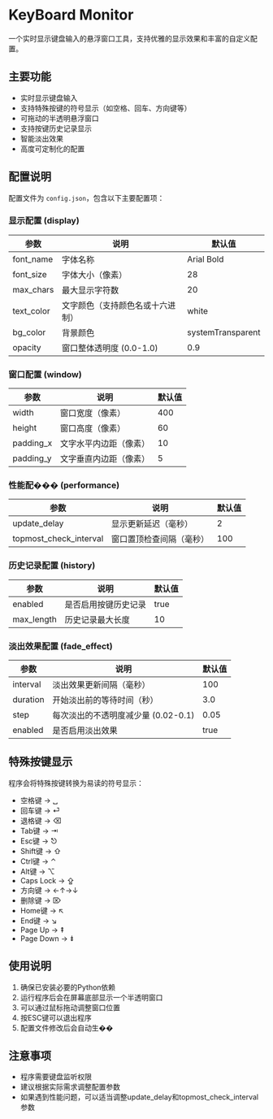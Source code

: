 # KeyBoard Monitor

一个实时显示键盘输入的悬浮窗口工具，支持优雅的显示效果和丰富的自定义配置。

## 主要功能

- 实时显示键盘输入
- 支持特殊按键的符号显示（如空格、回车、方向键等）
- 可拖动的半透明悬浮窗口
- 支持按键历史记录显示
- 智能淡出效果
- 高度可定制化的配置

## 配置说明

配置文件为 `config.json`，包含以下主要配置项：

### 显示配置 (display)

| 参数 | 说明 | 默认值 |
|------|------|--------|
| font_name | 字体名称 | Arial Bold |
| font_size | 字体大小（像素） | 28 |
| max_chars | 最大显示字符数 | 20 |
| text_color | 文字颜色（支持颜色名或十六进制） | white |
| bg_color | 背景颜色 | systemTransparent |
| opacity | 窗口整体透明度 (0.0-1.0) | 0.9 |

### 窗口配置 (window)

| 参数 | 说明 | 默认值 |
|------|------|--------|
| width | 窗口宽度（像素） | 400 |
| height | 窗口高度（像素） | 60 |
| padding_x | 文字水平内边距（像素） | 10 |
| padding_y | 文字垂直内边距（像素） | 5 |

### 性能配��� (performance)

| 参数 | 说明 | 默认值 |
|------|------|--------|
| update_delay | 显示更新延迟（毫秒） | 2 |
| topmost_check_interval | 窗口置顶检查间隔（毫秒） | 100 |

### 历史记录配置 (history)

| 参数 | 说明 | 默认值 |
|------|------|--------|
| enabled | 是否启用按键历史记录 | true |
| max_length | 历史记录最大长度 | 10 |

### 淡出效果配置 (fade_effect)

| 参数 | 说明 | 默认值 |
|------|------|--------|
| interval | 淡出效果更新间隔（毫秒） | 100 |
| duration | 开始淡出前的等待时间（秒） | 3.0 |
| step | 每次淡出的不透明度减少量 (0.02-0.1) | 0.05 |
| enabled | 是否启用淡出效果 | true |

## 特殊按键显示

程序会将特殊按键转换为易读的符号显示：

- 空格键 → ␣
- 回车键 → ⏎
- 退格键 → ⌫
- Tab键 → ⇥
- Esc键 → ⎋
- Shift键 → ⇧
- Ctrl键 → ⌃
- Alt键 → ⌥
- Caps Lock → ⇪
- 方向键 → ←↑→↓
- 删除键 → ⌦
- Home键 → ↖
- End键 → ↘
- Page Up → ⇞
- Page Down → ⇟

## 使用说明

1. 确保已安装必要的Python依赖
2. 运行程序后会在屏幕底部显示一个半透明窗口
3. 可以通过鼠标拖动调整窗口位置
4. 按ESC键可以退出程序
5. 配置文件修改后会自动生��

## 注意事项

- 程序需要键盘监听权限
- 建议根据实际需求调整配置参数
- 如果遇到性能问题，可以适当调整update_delay和topmost_check_interval参数 